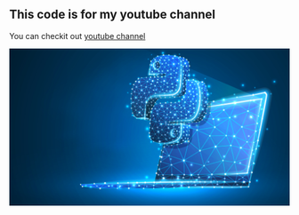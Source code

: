 ## This code is for my youtube channel 

You can checkit out [youtube channel](https://www.youtube.com/channel/UCwG0ZHIXF4khKujBVdzslqw)

![python](https://github.com/stsfaroz/python_basics_for_youtube/blob/master/Python-R-Groovy-Perl-TIOBE-Dice-1.png)
```

